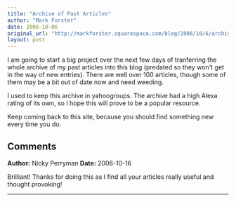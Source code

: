 ```yaml
---
title: "Archive of Past Articles"
author: "Mark Forster"
date: 2006-10-06
original_url: "http://markforster.squarespace.com/blog/2006/10/6/archive-of-past-articles.html"
layout: post
---
```


I am going to start a big project over the next few days of tranferring the whole archive of my past articles into this blog (predated so they won't get in the way of new entries). There are well over 100 articles, though some of them may be a bit out of date now and need weeding.

I used to keep this archive in yahoogroups. The archive had a high Alexa rating of its own, so I hope this will prove to be a popular resource.

Keep coming back to this site, because you should find something new every time you do.

## Comments

**Author:** Nicky Perryman
**Date:** 2006-10-16

Brilliant! Thanks for doing this as I find all your articles really useful and thought provoking!

---

